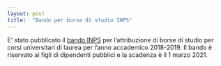 ```yaml
---
layout: post
title:  "Bando per borse di studio INPS"
---
```


E’ stato pubblicato il [bando INPS](https://www.inps.it/Welfare/default.aspx?sPathID=%3b0%3b46013%3b46039%3b46040%3b46041%3b&lastMenu=46041&iMenu=1&iNodo=46041&ipagina=1&smateria=&sareadirigenziale=&ianno=0&inumeroelementi=12&itipologia=7&idettaglio=577) per l’attribuzione di borse di studio per corsi universitari di laurea per l’anno accademico 2018-2019.
Il bando è riservato ai figli di dipendenti pubblici e la scadenza è il 1 marzo 2021.
